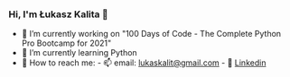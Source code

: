 ### Hi, I'm Łukasz Kalita 👋

- 🔭 I’m currently working on "100 Days of Code - The Complete Python Pro Bootcamp for 2021"
- 🌱 I’m currently learning Python
- :speech_balloon: How to reach me: - 📫 email: lukaskalit@gmail.com - :thought_balloon: [Linkedin](https://www.linkedin.com/in/%C5%82ukasz-kalita-526b69214/)
